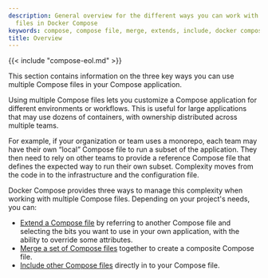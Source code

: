 ```yaml
---
description: General overview for the different ways you can work with multiple compose
  files in Docker Compose
keywords: compose, compose file, merge, extends, include, docker compose
title: Overview
---
```


{{< include "compose-eol.md" >}}

This section contains information on the three key ways you can use multiple Compose files in your Compose application. 

Using multiple Compose files lets you customize a Compose application for different environments or workflows. This is useful for large applications that may use dozens of containers, with ownership distributed across multiple teams. 

For example, if your organization or team uses a monorepo, each team may have their own “local” Compose file to run a subset of the application. They then need to rely on other teams to provide a reference Compose file that defines the expected way to run their own subset. Complexity moves from the code in to the infrastructure and the configuration file.

Docker Compose provides three ways to manage this complexity when working with multiple Compose files. Depending on your project's needs, you can: 

- [Extend a Compose file](extends.md) by referring to another Compose file and selecting the bits you want to use in your own application, with the ability to override some attributes.
- [Merge a set of Compose files](merge.md) together to create a composite Compose file.
- [Include other Compose files](include.md) directly in to your Compose file.